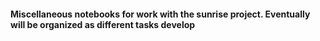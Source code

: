 #### Miscellaneous notebooks for work with the sunrise project. Eventually will be organized as different tasks develop
